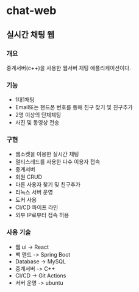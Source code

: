 # chat-web
## 실시간 채팅 웹

### 개요
중계서버(c++)을 사용한 웹서버 채팅 애플리케이션이다.

### 기능
- 1대1채팅
- Email또는 핸드폰 번호를 통해 친구 찾기 및 친구추가
- 2명 이상의 단체체팅
- 사진 및 동영상 전송
  
### 구현
- 웹소켓을 이용한 실시간 채팅
- 멀티스레드를 사용한 다수 이용자 접속
- 중계서버
- 회원 CRUD
- 다른 사용자 찾기 및 친구추가
- 리눅스 서버 운영
- 도커 사용
- CI/CD 파이프 라인
- 외부 IP로부터 접속 허용

### 사용 기술
- 웹 ui -> React
- 백 엔드 -> Spring Boot
- Database -> MySQL
- 중계서버 -> C++
- CI/CD -> Git Actions
- 서버 운영 -> ubuntu
